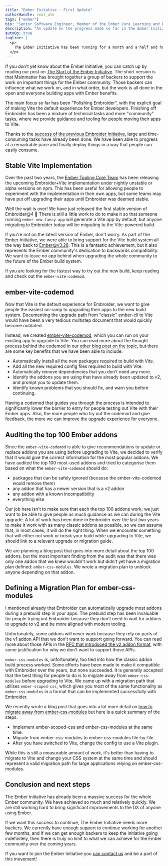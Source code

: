 ```yaml
---
title: "Ember Initative - First Update"
authorHandle: real_ate
tags: ["ember"]
bio: "Senior Software Engineer, Member of the Ember Core Learning and Ember Core Tooling teams."
description: "An update on the progress made so far in the Ember Initiative"
autoOg: true
tagline: |
  <p>
    The Ember Initiative has been running for a month and a half and has been a wild ride of success after success. The backers have had big wins and these have trickled down to the rest of the community, making it better for everyone. We have also hit significant milestones with Embroider.
  </p>
---
```


If you don't yet know about the Ember Initiative, you can catch up by reading our post on [The Start of the Ember Initiative](/blog/2025/02/25/the-ember-initiative/). The short version is that Mainmatter has brought together a group of backers to support the work on important things for the Ember community. Those backers can influence what we work on, and in what order, but the work is all done in the open and everyone building apps with Ember benefits.

The main focus so far has been "Polishing Embroider", with the explicit goal of making Vite the default experience for Ember developers. Finishing off Embroider has been a mixture of technical tasks and more "community" tasks, where we provide guidance and tooling for people moving their apps to Vite.

Thanks to the [success of the previous Embroider Initiative](https://mainmatter.com/blog/2024/07/16/embroider-update/), large and time-consuming tasks have already been done. We have been able to progress at a remarkable pace and finally deploy things in a way that people can easily consume.

## Stable Vite Implementation

Over the past two years, the [Ember Tooling Core Team](https://emberjs.com/teams/#the-ember-tooling-core-team) has been releasing the upcoming Embroider+Vite implementation under nightly unstable or alpha versions on npm. This has been useful for allowing people to experiment with the implementation in their own apps, but some teams may have put off upgrading their apps until Embroider was deemed stable.

Well the wait is over! We have just released the first stable version of Embroider@4 🎉 There is still a little work to do to make it so that someone running `ember new fancy-app` will generate a Vite app by default, but anyone migrating to Embroider today will be migrating to the Vite-powered build.

If you're not on the latest version of Ember, don't worry. As part of the Ember Initiative, we were able to bring support for the Vite build system all the way back to Ember@v3.28. This is a fantastic achievement, but it also represents the Ember community's dedication to backwards compatibility. We want to leave no app behind when upgrading the whole community to the future of the Ember build system.

If you are looking for the fastest way to try out the new build, keep reading and check out the `ember-vite-codemod`.

## ember-vite-codemod

Now that Vite is the default experience for Embroider, we want to give people the easiest on-ramp to upgrading their apps to the new build system. Documenting the upgrade path from "classic" ember-cli to Vite would have been a very tedious multistep document that would quickly become outdated.

Instead, we created [ember-vite-codemod](https://github.com/mainmatter/ember-vite-codemod), which you can run on your existing app to upgrade to Vite. You can read more about the thought process behind the codemod in our [other blog post on the topic](https://mainmatter.com/blog/2025/03/10/ember-vite-codemod/), but there are some key benefits that we have been able to include:

- Automatically install all the new packages required to build with Vite.
- Add all the new required config files required to build with Vite.
- Automatically remove dependencies that you don't need any more.
- Identify the addons you are using that have already been updated to v2, and prompt you to update them.
- Identify known problems that you should fix, and warn you before continuing.

Having a codemod that guides you through the process is intended to significantly lower the barrier to entry for people testing out Vite with their Ember apps. Also, the more people who try out the codemod and give feedback, the more we can improve the upgrade experience for everyone.

## Auditing the top 100 Ember addons

Since the `ember-vite-codemod` is able to give recommendations to update or replace addons you are using before upgrading to Vite, we decided to verify that it would give the correct information for the most popular addons. We have audited the top 100 most-used addons and tried to categorise them based on what the `ember-vite-codemod` should do:

- packages that can be safely ignored (because the ember-vite-codemod would remove them)
- any addon that has a newer version that is a v2 addon
- any addon with a known incompatibility
- everything else

Our job here isn't to make sure that each the top 100 addons work; we just want to be able to give people as much guidance as we can during the Vite upgrade. A lot of work has been done in Embroider over the last two years to make it work with as many classic addons as possible, so we can assume that, in most cases, it will do the right thing. When we encounter something that will either not work or break your build while upgrading to Vite, we should link to a relevant upgrade or migration guide.

We are planning a blog post that goes into more detail about the top 100 addons, but the most important finding from the audit was that there was only one addon that we knew wouldn't work but didn't yet have a migration plan defined: `ember-css-modules`. We wrote a migration plan to unblock anyone depending on that addon.

## Defining a Migration Plan for ember-css-modules

I mentioned already that Embroider can automatically upgrade most addons during a prebuild step in your apps. The prebuild step has been invaluable for people trying out Embroider because they don't need to wait for addons to upgrade to v2 and be more aligned with modern tooling.

Unfortunately, some addons will never work because they rely on parts of the v1 addon API that we don't want to support going forward. You can read more about those APIs in the [RFC that introduced the v2 addon format](https://rfcs.emberjs.com/id/0507-embroider-v2-package-format/), with some justification for why we don't want to support those APIs.

`ember-css-modules` is, unfortunately, too tied into how the classic addon build process worked. Some efforts have been made to make it compatible with Embroider over the years, but none succeeded. It is generally accepted that the best thing for people to do is to migrate away from `ember-css-modules` before upgrading to Vite. We came up with a migration path that utilises `ember-scoped-css`, which gives you most of the same functionality as `ember-css-modules` in a format that can be implemented successfully with Embroider.

We recently wrote a blog post that goes into a lot more detail on [how to migrate away from ember-css-modules](/blog/2025/03/28/migrate-from-ember-css-modules/) but here is a quick summary of the steps:

- Implement ember-scoped-css and ember-css-modules at the same time.
- Migrate from ember-css-modules to ember-css-modules file-by-file.
- After you have switched to Vite, change the config to use a Vite plugin.

While this is still a measurable amount of work, it's better than having to migrate to Vite and change your CSS system at the same time and should represent a valid migration path for large applications relying on ember-css-modules.

## Conclusion and next steps

The Ember initiative has already been a massive success for the whole Ember community. We have achieved so much and relatively quickly. We are still working hard to bring significant improvements to the DX of anyone using Ember.

If we want this success to continue, The Ember Initiative needs more backers. We currently have enough support to continue working for another few months, and if we can get enough backers to keep the initiative going indefinitely, then there is truly no limit to what we can achieve for the Ember community over the coming years.

If you want to join the Ember Initiative you [can contact us](https://mainmatter.com/contact/?service=ember+initiative) and be a part of this movement!
